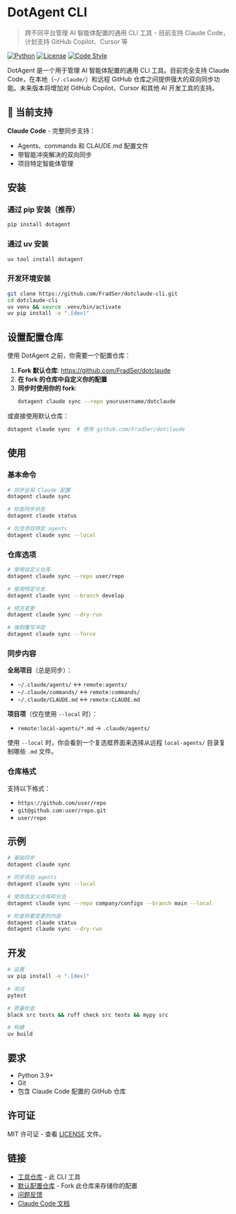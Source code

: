 # DotAgent CLI

> 跨不同平台管理 AI 智能体配置的通用 CLI 工具 - 目前支持 Claude Code，计划支持 GitHub Copilot、Cursor 等

[![Python](https://img.shields.io/badge/python-3.9+-blue.svg)](https://www.python.org/downloads/)
[![License](https://img.shields.io/badge/license-MIT-green.svg)](LICENSE)
[![Code Style](https://img.shields.io/badge/code%20style-black-black.svg)](https://github.com/psf/black)

DotAgent 是一个用于管理 AI 智能体配置的通用 CLI 工具。目前完全支持 Claude Code，在本地（`~/.claude/`）和远程 GitHub 仓库之间提供强大的双向同步功能。未来版本将增加对 GitHub Copilot、Cursor 和其他 AI 开发工具的支持。

## 🎯 当前支持

**Claude Code** - 完整同步支持：
- Agents、commands 和 CLAUDE.md 配置文件
- 带智能冲突解决的双向同步
- 项目特定智能体管理

## 安装

### 通过 pip 安装（推荐）
```bash
pip install dotagent
```

### 通过 uv 安装
```bash
uv tool install dotagent
```

### 开发环境安装
```bash
git clone https://github.com/FradSer/dotclaude-cli.git
cd dotclaude-cli
uv venv && source .venv/bin/activate
uv pip install -e ".[dev]"
```

## 设置配置仓库

使用 DotAgent 之前，你需要一个配置仓库：

1. **Fork 默认仓库**: https://github.com/FradSer/dotclaude
2. **在 fork 的仓库中自定义你的配置**
3. **同步时使用你的 fork**:
   ```bash
   dotagent claude sync --repo yourusername/dotclaude
   ```

或直接使用默认仓库：
```bash
dotagent claude sync  # 使用 github.com/FradSer/dotclaude
```

## 使用

### 基本命令

```bash
# 同步全局 Claude 配置
dotagent claude sync

# 检查同步状态
dotagent claude status

# 包含项目特定 agents
dotagent claude sync --local
```

### 仓库选项

```bash
# 使用自定义仓库
dotagent claude sync --repo user/repo

# 使用特定分支
dotagent claude sync --branch develop

# 预览变更
dotagent claude sync --dry-run

# 强制覆写冲突
dotagent claude sync --force
```

### 同步内容

**全局项目**（总是同步）：
- `~/.claude/agents/` ↔ `remote:agents/`
- `~/.claude/commands/` ↔ `remote:commands/`
- `~/.claude/CLAUDE.md` ↔ `remote:CLAUDE.md`

**项目项**（仅在使用 `--local` 时）：
- `remote:local-agents/*.md` → `.claude/agents/`

使用 `--local` 时，你会看到一个复选框界面来选择从远程 `local-agents/` 目录复制哪些 `.md` 文件。

### 仓库格式

支持以下格式：
- `https://github.com/user/repo`
- `git@github.com:user/repo.git`
- `user/repo`

## 示例

```bash
# 基础同步
dotagent claude sync

# 同步项目 agents
dotagent claude sync --local

# 使用自定义仓库和分支
dotagent claude sync --repo company/configs --branch main --local

# 检查将要变更的内容
dotagent claude status
dotagent claude sync --dry-run
```

## 开发

```bash
# 设置
uv pip install -e ".[dev]"

# 测试
pytest

# 质量检查
black src tests && ruff check src tests && mypy src

# 构建
uv build
```

## 要求

- Python 3.9+
- Git
- 包含 Claude Code 配置的 GitHub 仓库

## 许可证

MIT 许可证 - 查看 [LICENSE](LICENSE) 文件。

## 链接

- [工具仓库](https://github.com/FradSer/dotclaude-cli) - 此 CLI 工具
- [默认配置仓库](https://github.com/FradSer/dotclaude) - Fork 此仓库来存储你的配置
- [问题反馈](https://github.com/FradSer/dotclaude-cli/issues)
- [Claude Code 文档](https://docs.anthropic.com/claude/docs)